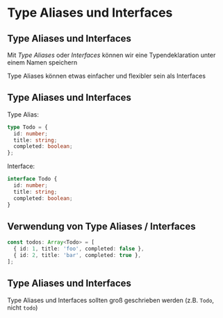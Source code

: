 # Type Aliases und Interfaces

## Type Aliases und Interfaces

Mit _Type Aliases_ oder _Interfaces_ können wir eine Typendeklaration unter einem Namen speichern

Type Aliases können etwas einfacher und flexibler sein als Interfaces

## Type Aliases und Interfaces

Type Alias:

```ts
type Todo = {
  id: number;
  title: string;
  completed: boolean;
};
```

Interface:

```ts
interface Todo {
  id: number;
  title: string;
  completed: boolean;
}
```

## Verwendung von Type Aliases / Interfaces

```ts
const todos: Array<Todo> = [
  { id: 1, title: 'foo', completed: false },
  { id: 2, title: 'bar', completed: true },
];
```

## Type Aliases und Interfaces

Type Aliases und Interfaces sollten groß geschrieben werden (z.B. `Todo`, nicht `todo`)
